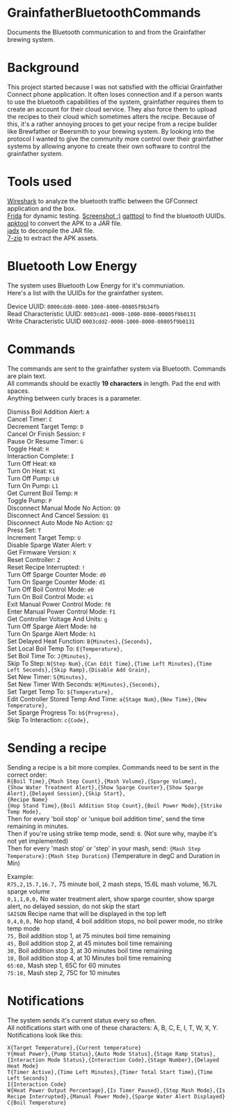 # GrainfatherBluetoothCommands
Documents the Bluetooth communication to and from the Grainfather brewing system.

# Background
This project started because I was not satisfied with the official Grainfather Connect phone application. It often loses connection and if a person wants to use the bluetooth capabilities of the system, grainfather requires them to create an account for their cloud service. They also force them to upload the recipes to their cloud which sometimes alters the recipe. Because of this, it's a rather annoying proces to get your recipe from a recipe builder like Brewfather or Beersmith to your brewing system. By looking into the protocol I wanted to give the community more control over their grainfather systems by allowing anyone to create their own software to control the grainfather system.

# Tools used
[Wireshark](https://www.wireshark.org/) to analyze the bluetooth traffic between the GFConnect application and the box.  
[Frida](https://frida.re/) for dynamic testing. [Screenshot :)](https://imgur.com/lsc9tJV) 
[gatttool](http://manpages.ubuntu.com/manpages/cosmic/man1/gatttool.1.html) to find the bluetooth UUIDs.  
[apktool](https://ibotpeaches.github.io/Apktool/) to convert the APK to a JAR file.  
[jadx](https://github.com/skylot/jadx) to decompile the JAR file.  
[7-zip](https://www.7-zip.org/) to extract the APK assets.  

# Bluetooth Low Energy
The system uses Bluetooth Low Energy for it's communiation.  
Here's a list with the UUIDs for the grainfather system.  

Device UUID: `0000cdd0-0000-1000-8000-00805f9b34fb`  
Read Characteristic UUID: `0003cdd1-0000-1000-8000-00805f9b0131`  
Write Characteristic UUID `0003cdd2-0000-1000-8000-00805f9b0131`  

# Commands
The commands are sent to the grainfather system via Bluetooth. Commands are plain text.  
All commands should be exactly **19 characters** in length. Pad the end with spaces.  
Anything between curly braces is a parameter.  

Dismiss Boil Addition Alert: `A`  
Cancel Timer: `C`  
Decrement Target Temp: `D`  
Cancel Or Finish Session: `F`  
Pause Or Resume Timer: `G`  
Toggle Heat: `H`  
Interaction Complete: `I`  
Turn Off Heat: `K0`  
Turn On Heat: `K1`  
Turn Off Pump: `L0`  
Turn On Pump: `L1`  
Get Current Boil Temp: `M`  
Toggle Pump: `P`  
Disconnect Manual Mode No Action: `Q0`  
Disconnect And Cancel Session: `Q1`  
Disconnect Auto Mode No Action: `Q2`  
Press Set: `T`  
Increment Target Temp: `U`  
Disable Sparge Water Alert: `V`  
Get Firmware Version: `X`  
Reset Controller: `Z`  
Reset Recipe Interrupted: `!`  
Turn Off Sparge Counter Mode: `d0`  
Turn On Sparge Counter Mode: `d1`  
Turn Off Boil Control Mode: `e0`  
Turn On Boil Control Mode: `e1`  
Exit Manual Power Control Mode: `f0`  
Enter Manual Power Control Mode: `f1`  
Get Controller Voltage And Units: `g`  
Turn Off Sparge Alert Mode: `h0`  
Turn On Sparge Alert Mode: `h1`  
Set Delayed Heat Function: `B{Minutes},{Seconds},`  
Set Local Boil Temp To: `E{Temperature},`  
Set Boil Time To: `J{Minutes},`  
Skip To Step: `N{Step Num},{Can Edit Time},{Time Left Minutes},{Time Left Seconds},{Skip Ramp},{Disable Add Grain},`  
Set New Timer: `S{Minutes},`  
Set New Timer With Seconds: `W{Minutes},{Seconds},`  
Set Target Temp To: `${Temperature},`  
Edit Controller Stored Temp And Time: `a{Stage Num},{New Time},{New Temperature},`  
Set Sparge Progress To: `b${Progress},`  
Skip To Interaction: `c{Code},`  

# Sending a recipe
Sending a recipe is a bit more complex. Commands need to be sent in the correct order:  
`R{Boil Time},{Mash Step Count},{Mash Volume},{Sparge Volume},`  
`{Show Water Treatment Alert},{Show Sparge Counter},{Show Sparge Alert},{Delayed Session},{Skip Start},`  
`{Recipe Name}`  
`{Hop Stand Time},{Boil Addition Stop Count},{Boil Power Mode},{Strike Temp Mode},`  
Then for every 'boil stop' or 'unique boil addition time', send the time remaining in minutes.  
Then if you're using strike temp mode, send: `0`. (Not sure why, maybe it's not yet implemented)  
Then for every 'mash stop' or 'step' in your mash, send: `{Mash Step Temperature}:{Mash Step Duration}` (Temperature in degC and Duration in Min)  

Example:  
`R75,2,15.7,16.7,` 75 minute boil, 2 mash steps, 15.6L mash volume, 16.7L sparge volume  
`0,1,1,0,0,` No water treatment alert, show sparge counter, show sparge alert, no delayed session, do not skip the start  
`SAISON` Recipe name that will be displayed in the top left  
`0,4,0,0,` No hop stand, 4 boil addition stops, no boil power mode, no strike temp mode  
`75,` Boil addition stop 1, at 75 minutes boil time remaining  
`45,` Boil addition stop 2, at 45 minutes boil time remaining  
`30,` Boil addition stop 3, at 30 minutes boil time remaining  
`10,` Boil addition stop 4, at 10 Minutes boil time remaining  
`65:60,` Mash step 1, 65C for 60 minutes  
`75:10,` Mash step 2, 75C for 10 minutes  

# Notifications
The system sends it's current status every so often.  
All notifications start with one of these characters: A, B, C, E, I, T, W, X, Y.  
Notifications look like this:  

`X{Target Temperature},{Current temperature}`  
`Y{Heat Power},{Pump Status},{Auto Mode Status},{Stage Ramp Status},{Interaction Mode Status},{Interaction Code},{Stage Number},{Delayed Heat Mode}`  
`T{Timer Active},{Time Left Minutes},{Timer Total Start Time},{Time Left Seconds}`  
`I{Interaction Code}`  
`W{Heat Power Output Percentage},{Is Timer Paused},{Step Mash Mode},{Is Recipe Interrupted},{Manual Power Mode},{Sparge Water Alert Displayed}`  
`C{Boil Temperature}`  
